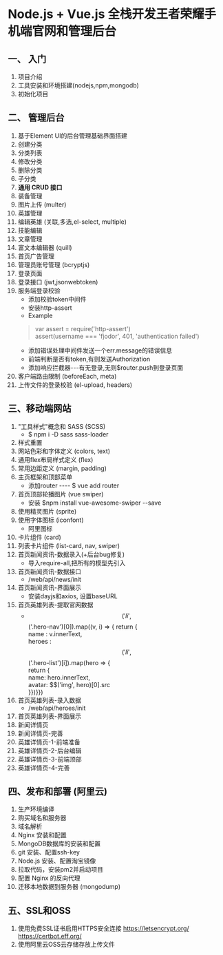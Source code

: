 # Node.js + Vue.js 全栈开发王者荣耀手机端官网和管理后台

## 一、 入门
1. 项目介绍
1. 工具安装和环境搭建(nodejs,npm,mongodb)
1. 初始化项目

## 二、 管理后台
1. 基于Element UI的后台管理基础界面搭建
1. 创建分类
1. 分类列表
1. 修改分类
1. 删除分类
1. 子分类
1. **通用 CRUD 接口**
1. 装备管理
1. 图片上传 (multer)
1. 英雄管理
1. 编辑英雄 (关联,多选,el-select, multiple)
1. 技能编辑
1. 文章管理
1. 富文本编辑器 (quill)
1. 首页广告管理
1. 管理员账号管理 (bcryptjs)
1. 登录页面
1. 登录接口 (jwt,jsonwebtoken)
1. 服务端登录校验
    - 添加校验token中间件
    - 安装http-assert
    - Example
    > var assert = require('http-assert')  
    > assert(username === 'fjodor', 401, 'authentication failed')
    - 添加错误处理中间件发送一个err.message的错误信息
    - 前端判断是否有token,有则发送Authorization
    - 添加响应拦截器---有无登录,无则$router.push到登录页面
1. 客户端路由限制 (beforeEach, meta)
1. 上传文件的登录校验 (el-upload, headers)

## 三、移动端网站

1. "工具样式"概念和 SASS (SCSS)
    - $ npm i -D sass sass-loader
1. 样式重置
1. 网站色彩和字体定义 (colors, text)
1. 通用flex布局样式定义 (flex)
1. 常用边距定义 (margin, padding)
1. 主页框架和顶部菜单
    - 添加router ---- $ vue add router
1. 首页顶部轮播图片 (vue swiper)
    - 安装 $npm install vue-awesome-swiper --save
1. 使用精灵图片 (sprite)
1. 使用字体图标 (iconfont)
    - 阿里图标
1. 卡片组件 (card)
1. 列表卡片组件 (list-card, nav, swiper)
1. 首页新闻资讯-数据录入(+后台bug修复)
    - 导入require-all,把所有的模型先引入
1. 首页新闻资讯-数据接口
    - /web/api/news/init
1. 首页新闻资讯-界面展示
    - 安装dayjs和axios, 设置baseURL
1. 首页英雄列表-提取官网数据
    - $$('li',$$('.hero-nav')[0]).map((v, i) => {
return {   
name : v.innerText,   
heroes : $$('li', $$('.hero-list')[i]).map(hero => {   
return {   
name: hero.innerText,   
avatar: $$('img', hero)[0].src   
}})}})
1. 首页英雄列表-录入数据
    - /web/api/heroes/init
1. 首页英雄列表-界面展示
1. 新闻详情页
1. 新闻详情页-完善
1. 英雄详情页-1-前端准备
1. 英雄详情页-2-后台编辑
1. 英雄详情页-3-前端顶部
1. 英雄详情页-4-完善

## 四、发布和部署 (阿里云)

1. 生产环境编译
1. 购买域名和服务器
1. 域名解析
1. Nginx 安装和配置
1. MongoDB数据库的安装和配置
1. git 安装、配置ssh-key
1. Node.js 安装、配置淘宝镜像
1. 拉取代码，安装pm2并启动项目
1. 配置 Nginx 的反向代理
1. 迁移本地数据到服务器 (mongodump)

## 五、SSL和OSS
1. 使用免费SSL证书启用HTTPS安全连接
https://letsencrypt.org/
https://certbot.eff.org/
1. 使用阿里云OSS云存储存放上传文件
